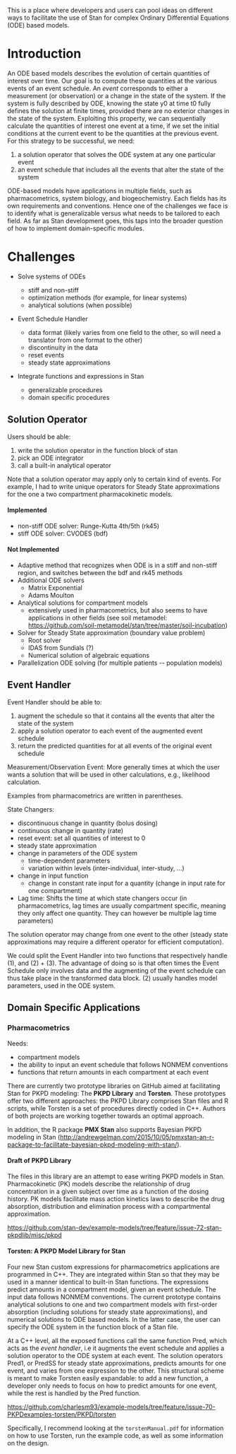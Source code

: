 This is a place where developers and users can pool ideas on different ways to facilitate the use of Stan for complex Ordinary Differential Equations (ODE) based models. 

# Introduction
An ODE based models describes the evolution of certain quantities of interest over time. Our goal is to compute these quantities at the various events of an event schedule. An *event* corresponds to either a measurement (or observation) or a change in the state of the system. If the system is fully described by ODE, knowing the state y0 at time t0 fully defines the solution at finite times, provided there are no exterior changes in the state of the system. Exploiting this property, we can sequentially calculate the quantities of interest one event at a time, if we set the initial conditions at the current event to be the quantities at the previous event. For this strategy to be successful, we need:

1. a solution operator that solves the ODE system at any one particular event
2. an event schedule that includes all the events that alter the state of the system 

ODE-based models have applications in multiple fields, such as pharmacometrics, system biology, and biogeochemistry. Each fields has its own requirements and conventions. Hence one of the challenges we face is to identify what is generalizable versus what needs to be tailored to each field. As far as Stan development goes, this taps into the broader question of how to implement domain-specific modules.  

# Challenges

* Solve systems of ODEs
  * stiff and non-stiff
  * optimization methods (for example, for linear systems)
  * analytical solutions (when possible)

* Event Schedule Handler  
  * data format (likely varies from one field to the other, so will need a translator from one format to the other)
  * discontinuity in the data
  * reset events 
  * steady state approximations 

* Integrate functions and expressions in Stan
  * generalizable procedures 
  * domain specific procedures  

## Solution Operator

Users should be able:

1. write the solution operator in the function block of stan
2. pick an ODE integrator 
3. call a built-in analytical operator

Note that a solution operator may apply only to certain kind of events. For example, I had to write unique operators for Steady State approximations for the one a two compartment pharmacokinetic models. 

#### Implemented
* non-stiff ODE solver: Runge-Kutta 4th/5th (rk45)
* stiff ODE solver: CVODES (bdf)

#### Not Implemented
* Adaptive method that recognizes when ODE is in a stiff and non-stiff region, and switches between the bdf and rk45 methods
* Additional ODE solvers
  * Matrix Exponential
  * Adams Moulton
* Analytical solutions for compartment models
  * extensively used in pharmacometrics, but also seems to have applications in other fields (see soil metamodel: https://github.com/soil-metamodel/stan/tree/master/soil-incubation)
* Solver for Steady State approximation (boundary value problem)
  * Root solver
  * IDAS from Sundials (?)
  * Numerical solution of algebraic equations
* Parallelization ODE solving (for multiple patients -- population models)

  
## Event Handler 

Event Handler should be able to:

1. augment the schedule so that it contains all the events that alter the state of the system
2. apply a solution operator to each event of the augmented event schedule
3. return the predicted quantities for at all events of the original event schedule

Measurement/Observation Event: More generally times at which the user wants a solution that will be used in other calculations, e.g., likelihood calculation.

Examples from pharmacometrics are written in parentheses.  

State Changers: 
* discontinuous change in quantity (bolus dosing)
* continuous change in quantity (rate)
* reset event: set all quantities of interest to 0
* steady state approximation
* change in parameters of the ODE system
  * time-dependent parameters 
  * variation within levels (inter-individual, inter-study, ...)
* change in input function
  * change in constant rate input for a quantity (change in input rate for one compartment) 
* Lag time: Shifts the time at which state changers occur (in pharmacometrics, lag times are usually compartment specific, meaning they only affect one quantity. They can however be multiple lag time parameters)

The solution operator may change from one event to the other (steady state approximations may require a different operator for efficient computation). 

We could split the Event Handler into two functions that respectively handle (1), and (2) + (3). The advantage of doing so is that often times the Event Schedule only involves data and the augmenting of the event schedule can thus take place in the transformed data block. (2) usually handles model parameters, used in the ODE system. 

## Domain Specific Applications

### Pharmacometrics

Needs: 
* compartment models
* the ability to input an event schedule that follows NONMEM conventions
* functions that return amounts in each compartment at each event

There are currently two prototype libraries on GitHub aimed at facilitating Stan for PKPD modeling: The **PKPD Library** and **Torsten**. These prototypes offer two different approaches: the PKPD Library comprises Stan files and R scripts, while Torsten is a set of procedures directly coded in C++. Authors of both projects are working together towards an optimal approach. 

In addition, the R package **PMX Stan** also supports Bayesian PKPD modeling in Stan (http://andrewgelman.com/2015/10/05/pmxstan-an-r-package-to-facilitate-bayesian-pkpd-modeling-with-stan/). 

#### Draft of PKPD Library 
The files in this library are an attempt to ease writing PKPD models in Stan. Pharmacokinetic (PK) models describe the relationship of drug concentration in a given subject over time as a function of the dosing history. PK models facilitate mass action kinetics laws to describe the drug absorption, distribution and elimination process with a compartmental approximation.

https://github.com/stan-dev/example-models/tree/feature/issue-72-stan-pkpdlib/misc/pkpd


#### Torsten: A PKPD Model Library for Stan 

Four new Stan custom expressions for pharmacometrics applications are programmed in C++. They are integrated within Stan so that they may be used in a manner identical to built-in Stan functions. The expressions predict amounts in a compartment model, given an event schedule. The input data follows NONMEM conventions. The current prototype contains analytical solutions to one and two compartment models with first-order absorption (including solutions for steady state approximations), and numerical solutions to ODE based models. In the latter case, the user can specify the ODE system in the function block of a Stan file. 

At a C++ level, all the exposed functions call the same function Pred, which acts as the *event handler*, i.e it augments the event schedule and applies a solution operator to the ODE system at each event. The solution operators Pred1, or PredSS for steady state approximations, predicts amounts for one event, and varies from one expression to the other. This structural scheme is meant to make Torsten easily expandable: to add a new function, a developer only needs to focus on how to predict amounts for one event, while the rest is handled by the Pred function. 

https://github.com/charlesm93/example-models/tree/feature/issue-70-PKPDexamples-torsten/PKPD/torsten

Specifically, I recommend looking at the `torstenManual.pdf` for information on how to use Torsten, run the example code, as well as some information on the design. 


